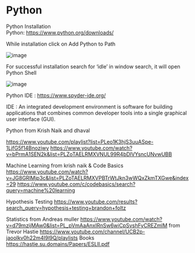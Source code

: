 # Python

Python Installation  
Python: https://www.python.org/downloads/

While installation click on Add Python to Path

![image](https://user-images.githubusercontent.com/53482604/191143281-86157745-5953-4195-b4b7-7b7628bd2c72.png)

For successful installation search for ‘idle’ in window search, it will open Python Shell

![image](https://user-images.githubusercontent.com/53482604/191143355-897499b8-f4ba-4195-8870-382bc9129860.png)

Python IDE : https://www.spyder-ide.org/

IDE : An integrated development environment is software for building applications that combines common developer tools into a single graphical user interface (GUI).

Python from Krish Naik and dhaval

https://www.youtube.com/playlist?list=PLeo1K3hjS3uuASpe-1LjfG5f14Bnozjwy
https://www.youtube.com/watch?v=bPrmA1SEN2k&list=PLZoTAELRMXVNUL99R4bDlVYsncUNvwUBB

Machine Learning from krish naik & Code Basics
https://www.youtube.com/watch?v=JG8GRlMjp3c&list=PLZoTAELRMXVPBTrWtJkn3wWQxZkmTXGwe&index=29
https://www.youtube.com/c/codebasics/search?query=machine%20learning

Hypothesis Testing
https://www.youtube.com/results?search_query=hypothesis+testing+brandon+foltz

Statistics from Andreas muller
https://www.youtube.com/watch?v=d79mzijMAw0&list=PL_pVmAaAnxIRnSw6wiCpSvshFyCREZmlM
from Trevor Hastie
https://www.youtube.com/channel/UCB2p-jaoolkv0h22m4I9l9Q/playlists
Books
https://hastie.su.domains/Papers/ESLII.pdf
